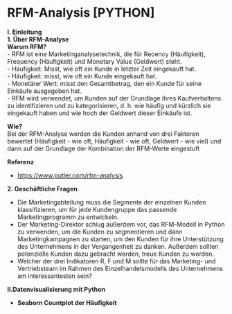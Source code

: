 # RFM-Analysis [PYTHON]
**I. Einleitung**<br>
**1. Über RFM-Analyse**<br>
**Warum RFM?**<br>
    - RFM ist eine Marketinganalysetechnik, die für Recency (Häufigkeit), Frequency (Häufigkeit) und Monetary Value (Geldwert) steht.<br>
        - Häufigkeit: Misst, wie oft ein Kunde in letzter Zeit eingekauft hat.<br>
        - Häufigkeit: misst, wie oft ein Kunde eingekauft hat.<br>
        - Monetärer Wert: misst den Gesamtbetrag, den ein Kunde für seine Einkäufe ausgegeben hat.<br>
    - RFM wird verwendet, um Kunden auf der Grundlage ihres Kaufverhaltens zu identifizieren und zu kategorisieren, d. h. wie häufig und kürzlich sie eingekauft haben und wie hoch der Geldwert dieser Einkäufe ist.

**Wie?**<br>
Bei der RFM-Analyse werden die Kunden anhand von drei Faktoren bewertet (Häufigkeit - wie oft, Häufigkeit - wie oft, Geldwert - wie viel) und dann auf der Grundlage der Kombination der RFM-Werte eingestuft

**Referenz**
- https://www.putler.com/rfm-analysis

**2. Geschäftliche Fragen**
  - Die Marketingabteilung muss die Segmente der einzelnen Kunden klassifizieren, um für jede Kundengruppe das passende Marketingprogramm zu entwickeln.
  - Der Marketing-Direktor schlug außerdem vor, das RFM-Modell in Python zu verwenden, um die Kunden zu segmentieren und dann Marketingkampagnen zu starten, um den Kunden für ihre Unterstützung des Unternehmens in der Vergangenheit zu danken. Außerdem sollten potenzielle Kunden dazu gebracht werden, treue Kunden zu werden.
  - Welcher der drei Indikatoren R, F und M sollte für das Marketing- und Vertriebsteam im Rahmen des Einzelhandelsmodells des Unternehmens am interessantesten sein?

**II.Datenvisualisierung mit Python**
  - **Seaborn Countplot der Häufigkeit**
